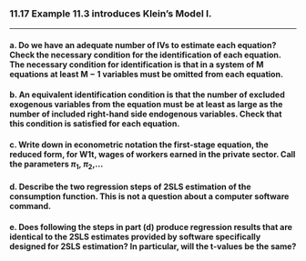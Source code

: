 ### 11.17 Example 11.3 introduces Klein’s Model I.

---
#### a. Do we have an adequate number of IVs to estimate each equation? Check the necessary condition for the identification of each equation. The necessary condition for identification is that in a system of M equations at least M − 1 variables must be omitted from each equation.

#### b. An equivalent identification condition is that the number of excluded exogenous variables from the equation must be at least as large as the number of included right-hand side endogenous variables. Check that this condition is satisfied for each equation.

#### c. Write down in econometric notation the first-stage equation, the reduced form, for W1t, wages of workers earned in the private sector. Call the parameters $\pi_1$, $\pi_2$,…

#### d. Describe the two regression steps of 2SLS estimation of the consumption function. This is not a question about a computer software command.

#### e. Does following the steps in part (d) produce regression results that are identical to the 2SLS estimates provided by software specifically designed for 2SLS estimation? In particular, will the t-values be the same?
